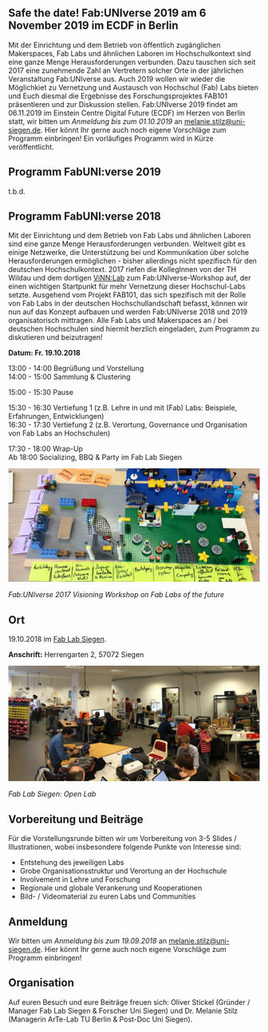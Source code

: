 ## Safe the date! Fab:UNIverse 2019 am 6 November 2019 im ECDF in Berlin

Mit der Einrichtung und dem Betrieb von öffentlich zugänglichen Makerspaces, Fab Labs und ähnlichen Laboren im Hochschulkontext sind eine ganze Menge Herausforderungen verbunden. Dazu tauschen sich seit 2017 eine zunehmende Zahl an Vertretern solcher Orte in der jährlichen Veranstaltung Fab:UNIverse aus. Auch 2019 wollen wir wieder die Möglichkiet zu Vernetzung und Austausch von Hochschul (Fab) Labs bieten und Euch diesmal die Ergebnisse des Forschungsprojektes FAB101 präsentieren und zur Diskussion stellen. Fab:UNIverse 2019 findet am 06.11.2019 im Einstein Centre Digital Future (ECDF) im Herzen von Berlin statt, wir bitten um *Anmeldung bis zum 01.10.2019* an [melanie.stilz@uni-siegen.de](mailto:melanie.stilz@uni-siegen.de). Hier könnt Ihr gerne auch noch eigene Vorschläge zum Programm einbringen! Ein vorläufiges Programm wird in Kürze veröffentlicht.


## Programm FabUNI:verse 2019

t.b.d.

##



## Programm FabUNI:verse 2018

Mit der Einrichtung und dem Betrieb von Fab Labs und ähnlichen Laboren sind eine ganze Menge Herausforderungen verbunden. Weltweit gibt es einige Netzwerke, die Unterstützung bei und Kommunikation über solche Herausforderungen ermöglichen - bisher allerdings nicht spezifisch für den deutschen Hochschulkontext. 2017 riefen die KollegInnen von der TH Wildau und dem dortigen [ViNN:Lab](http://vinnlab.th-wildau.de/de/vinnlab-de/) zum Fab:UNIverse-Workshop auf, der einen wichtigen Startpunkt für mehr Vernetzung dieser Hochschul-Labs setzte. Ausgehend vom Projekt FAB101, das sich spezifisch mit der Rolle von Fab Labs in der deutschen Hochschullandschaft befasst, können wir nun auf das Konzept aufbauen und werden Fab:UNIverse 2018 und 2019 organisatorisch mittragen. Alle Fab Labs und Makerspaces an / bei deutschen Hochschulen sind hiermit herzlich eingeladen, zum  Programm zu diskutieren und beizutragen!

**Datum: Fr. 19.10.2018**

13:00 - 14:00	Begrüßung und Vorstellung  
14:00 - 15:00	Sammlung & Clustering

15:00 - 15:30	Pause

15:30 - 16:30	Vertiefung 1 (z.B. Lehre in und mit (Fab) Labs: Beispiele, Erfahrungen, Entwicklungen)   
16:30 - 17:30	Vertiefung 2 (z.B. Verortung, Governance und Organisation von Fab Labs an Hochschulen) 

17:30 - 18:00	Wrap-Up  
Ab 18:00	Socializing, BBQ & Party im Fab Lab Siegen

![](images/lego.jpg)

*Fab:UNIverse 2017 Visioning Workshop on Fab Labs of the future*

## Ort

19.10.2018 im [Fab Lab Siegen](https://fablab-siegen.de/kontakt).

**Anschrift:** Herrengarten 2, 57072 Siegen

![](images/fls.jpg)

*Fab Lab Siegen: Open Lab*


## Vorbereitung und Beiträge

Für die Vorstellungsrunde bitten wir um Vorbereitung von 3-5 Slides / Illustrationen, wobei insbesondere folgende Punkte von Interesse sind:

- Entstehung des jeweiligen Labs
- Grobe Organisationsstruktur und Verortung an der Hochschule
- Involvement in Lehre und Forschung
- Regionale und globale Verankerung und Kooperationen
- Bild- / Videomaterial zu euren Labs und Communities

## Anmeldung

Wir bitten um *Anmeldung bis zum 19.09.2018* an [melanie.stilz@uni-siegen.de](mailto:melanie.stilz@uni-siegen.de). Hier könnt Ihr gerne auch noch eigene Vorschläge zum Programm einbringen!


## Organisation

Auf euren Besuch und eure Beiträge freuen sich: Oliver Stickel (Gründer / Manager Fab Lab Siegen & Forscher Uni Siegen) und Dr. Melanie Stilz (Managerin ArTe-Lab TU Berlin & Post-Doc Uni Siegen).
